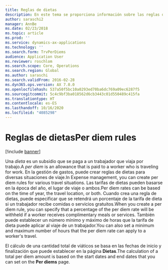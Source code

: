 ```yaml
---
title: Reglas de dietas
description: En este tema se proporciona información sobre las reglas de dietas.
author: saraschi2
manager: AnnBe
ms.date: 02/23/2018
ms.topic: article
ms.prod: ''
ms.service: dynamics-ax-applications
ms.technology: ''
ms.search.form: TrvPerDiems
audience: Application User
ms.reviewer: roschlom
ms.search.scope: Core, Operations
ms.search.region: Global
ms.author: saraschi
ms.search.validFrom: 2016-02-28
ms.dyn365.ops.version: AX 7.0.0
ms.openlocfilehash: 537a50f5bc10a0293ed70ba6dc769a09ec6287f5
ms.sourcegitcommit: 5c4c9bf3ba018562d6cb3443c01d550489c415fa
ms.translationtype: HT
ms.contentlocale: es-ES
ms.lasthandoff: 10/16/2020
ms.locfileid: "4085298"
---
```

# <a name="per-diem-rules"></a><span data-ttu-id="5803d-103">Reglas de dietas</span><span class="sxs-lookup"><span data-stu-id="5803d-103">Per diem rules</span></span>

[!include [banner](../includes/banner.md)]

<span data-ttu-id="5803d-104">Una *dieta* es un subsidio que se paga a un trabajador que viaja por trabajo.</span><span class="sxs-lookup"><span data-stu-id="5803d-104">A *per diem* is an allowance that is paid to a worker who is traveling for work.</span></span> <span data-ttu-id="5803d-105">En la gestión de gastos, puede crear reglas de dietas para diversas situaciones de viaje.</span><span class="sxs-lookup"><span data-stu-id="5803d-105">In Expense management, you can create per diem rules for various travel situations.</span></span> <span data-ttu-id="5803d-106">Las tarifas de dietas pueden basarse en la época del año, el lugar de viaje o ambos.</span><span class="sxs-lookup"><span data-stu-id="5803d-106">Per diem rates can be based on the time of year, the travel location, or both.</span></span> <span data-ttu-id="5803d-107">Cuando crea una regla de dietas, puede especificar que se retendrá un porcentaje de la tarifa de dieta si un trabajador recibe comidas o servicios gratuitos.</span><span class="sxs-lookup"><span data-stu-id="5803d-107">When you create a per diem rule, you can specify that a percentage of the per diem rate will be withheld if a worker receives complimentary meals or services.</span></span> <span data-ttu-id="5803d-108">También puede establecer un número mínimo y máximo de horas que la tarifa de dieta puede aplicar al viaje de un trabajador.</span><span class="sxs-lookup"><span data-stu-id="5803d-108">You can also set a minimum and maximum number of hours that the per diem rate can apply to a worker's travel.</span></span>

<span data-ttu-id="5803d-109">El cálculo de una cantidad total de viáticos se basa en las fechas de inicio y finalización que puede establecer en la página **Dietas**.</span><span class="sxs-lookup"><span data-stu-id="5803d-109">The calculation of a total per diem amount is based on the start dates and end dates that you can set on the **Per diems** page.</span></span>
